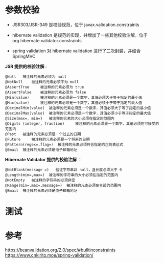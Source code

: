 # 参数校验

-  JSR303/JSR-349 是校验规范，位于 javax.validation.constraints 

- hibernate validation 是规范的实现，并增加了一些其他校验注解，位于 org.hibernate.validator.constraints
- spring validation 对 hibernate validation 进行了二次封装，并结合 SpringMVC

**JSR 提供的校验注解** :

```
@Null   被注释的元素必须为 null    
@NotNull    被注释的元素必须不为 null    
@AssertTrue     被注释的元素必须为 true    
@AssertFalse    被注释的元素必须为 false    
@Min(value)     被注释的元素必须是一个数字，其值必须大于等于指定的最小值    
@Max(value)     被注释的元素必须是一个数字，其值必须小于等于指定的最大值    
@DecimalMin(value)  被注释的元素必须是一个数字，其值必须大于等于指定的最小值    @DecimalMax(value)  被注释的元素必须是一个数字，其值必须小于等于指定的最大值    
@Size(max=, min=)   被注释的元素的大小必须在指定的范围内    
@Digits (integer, fraction)     被注释的元素必须是一个数字，其值必须在可接受的范围内    
@Past   被注释的元素必须是一个过去的日期    
@Future     被注释的元素必须是一个将来的日期    
@Pattern(regex=,flag=)  被注释的元素必须符合指定的正则表达式
@Email  被注释的元素必须是电子邮箱地址 
```

**Hibernate Validator 提供的校验注解** ：

```
@NotBlank(message =)   验证字符串非 null，且长度必须大于 0       
@Length(min=,max=)  被注释的字符串的大小必须在指定的范围内    
@NotEmpty   被注释的字符串的必须非空    
@Range(min=,max=,message=)  被注释的元素必须在合适的范围内
@Email  被注释的元素必须是电子邮箱地址 
```

# 测试











# 参考

https://beanvalidation.org/2.0/spec/#builtinconstraints
https://www.cnkirito.moe/spring-validation/

